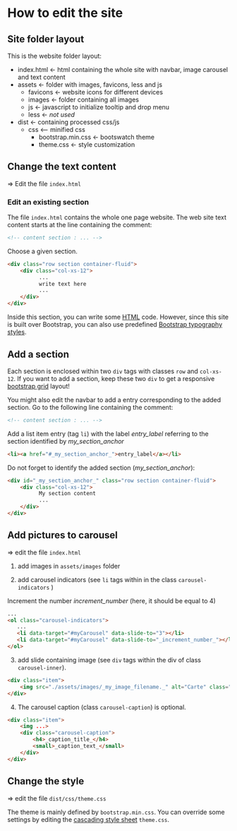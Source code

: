 
# How to edit the site

## Site folder layout

This is the website folder layout:

  - index.html <- html containing the whole site with navbar, image carousel and text content
  - assets <- folder with images, favicons, less and  js
     - favicons <- website icons for different devices
     - images <- folder containing all images
     - js <- javascript to initialize tooltip and drop menu
     - less <- *not used*
  - dist <- containing processed css/js
     - css <-- minified css
        - bootstrap.min.css <- bootswatch theme
        - theme.css <- style customization

## Change the text content

=> Edit the file `index.html`
    
### Edit an existing section

The file `index.html` contains the whole one page website. 
The web site text content starts at the line containing the comment:

```html
<!-- content section : ... -->
```

Choose a given section.

```html
<div class="row section container-fluid">
    <div class="col-xs-12">
          ...
          write text here
          ...
    </div>
</div>
```

Inside this section, you can write some [HTML](http://www.cheat-sheets.org/sites/html.su/) code. However, since this site is built over Bootstrap, you can also use predefined [Bootstrap typography styles](https://www.w3schools.com/bootstrap/bootstrap_typography.asp).

## Add a section

Each section is enclosed within two `div` tags with classes `row` and `col-xs-12`. If you want to add a section, keep these two `div` to get a responsive [bootstrap grid](https://www.w3schools.com/bootstrap/bootstrap_grid_basic.asp) layout!

You might also edit the navbar to add a entry corresponding to the added section. Go to the following line containing the comment:

```html
<!-- content section : ... -->
```

Add a list item entry (tag `li`) with the label *entry_label* referring to the section identified by *my_section_anchor* 

```html
<li><a href="#_my_section_anchor_">entry_label</a></li>
```

Do not forget to identify the added section (*my_section_anchor*):

```html
<div id="_my_section_anchor_" class="row section container-fluid">
    <div class="col-xs-12">
          My section content
          ...
    </div>
</div>
```

## Add pictures to carousel

=> edit the file `index.html`

1. add images in `assets/images` folder

2. add carousel indicators (see `li` tags within in the class `carousel-indicators` )

Increment the number *_increment_number_* (here, it should be equal to 4)

```html
...
<ol class="carousel-indicators">
   ...
   <li data-target="#myCarousel" data-slide-to="3"></li>
   <li data-target="#myCarousel" data-slide-to="_increment_number_"></li>
</ol>
```

3. add slide containing image (see `div` tags within the div of class `carousel-inner`). 

```html
<div class="item">
    <img src="./assets/images/_my_image_filename._" alt="Carte" class="img-rounded img-responsive center-block">    
</div>
```

4. The carousel caption (class `carousel-caption`) is optional.

```html
<div class="item">
    <img ...>
    <div class="carousel-caption">
        <h4>_caption_title_</h4>
        <small>_caption_text_</small>
    </div>
</div>
```

## Change the style

=> edit the file `dist/css/theme.css`

The theme is mainly defined by `bootstrap.min.css`. 
You can override some settings by editing the [cascading style sheet](https://www.w3schools.com/css/default.asp) `theme.css`.
